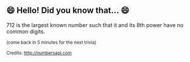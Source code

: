## :smile: Hello! Did you know that... :smile:
712 is the largest known number such that it and its 8th power have no common digits.

<sup>(come back in 5 minutes for the next trivia)</sup>


<sup>Credits: http://numbersapi.com</sup>
